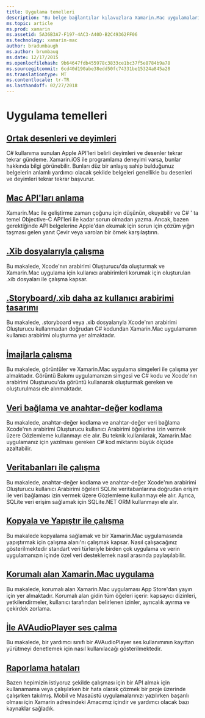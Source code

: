 ```yaml
---
title: Uygulama temelleri
description: "Bu belge bağlantılar kılavuzlara Xamarin.Mac uygulamaları geliştirirken anlamanız için gereken çeşitli kavramlarını açıklar."
ms.topic: article
ms.prod: xamarin
ms.assetid: 5A36B3A7-F197-4AC3-A40D-B2C49362FF06
ms.technology: xamarin-mac
author: bradumbaugh
ms.author: brumbaug
ms.date: 12/17/2015
ms.openlocfilehash: 9b64647fdb455978c3833ce1bc37f5e8784b9a78
ms.sourcegitcommit: 6cd40d190abe38edd50fc74331be15324a845a28
ms.translationtype: MT
ms.contentlocale: tr-TR
ms.lasthandoff: 02/27/2018
---
```

# <a name="application-fundamentals"></a>Uygulama temelleri

## <a name="common-patterns-and-idiomsmacapp-fundamentalspatternsmd"></a>[Ortak desenleri ve deyimleri](~/mac/app-fundamentals/patterns.md)

C# kullanıma sunulan Apple API'leri belirli deyimleri ve desenler tekrar tekrar gündeme. Xamarin.iOS ile programlama deneyimi varsa, bunlar hakkında bilgi görünebilir. Bunları düz bir anlayış sahip bulduğunuz belgelerin anlamlı yardımcı olacak şekilde belgeleri genellikle bu desenleri ve deyimleri tekrar tekrar başvurur.

## <a name="understanding-mac-apismacapp-fundamentalsmac-apismd"></a>[Mac API'ları anlama](~/mac/app-fundamentals/mac-apis.md)

Xamarin.Mac ile geliştirme zaman çoğunu için düşünün, okuyabilir ve C# ' ta temel Objective-C API'leri ile kadar sorun olmadan yazma. Ancak, bazen gerektiğinde API belgelerine Apple'dan okumak için sorun için çözüm yığın taşması gelen yanıt Çevir veya varolan bir örnek karşılaştırın.

## <a name="working-with-xib-filesmacapp-fundamentalsxibmd"></a>[.Xib dosyalarıyla çalışma](~/mac/app-fundamentals/xib.md)

Bu makalede, Xcode'nın arabirimi Oluşturucu'da oluşturmak ve Xamarin.Mac uygulama için kullanıcı arabirimleri korumak için oluşturulan .xib dosyaları ile çalışma kapsar.

## <a name="storyboardxib-less-user-interface-designmacapp-fundamentalsxibless-uimd"></a>[.Storyboard/.xib daha az kullanıcı arabirimi tasarımı](~/mac/app-fundamentals/xibless-ui.md)

Bu makalede, .storyboard veya .xib dosyalarıyla Xcode'nın arabirimi Oluşturucu kullanmadan doğrudan C# kodundan Xamarin.Mac uygulamanın kullanıcı arabirimi oluşturma yer almaktadır.

## <a name="working-with-imagesmacapp-fundamentalsimagemd"></a>[İmajlarla çalışma](~/mac/app-fundamentals/image.md)

Bu makalede, görüntüler ve Xamarin.Mac uygulama simgeleri ile çalışma yer almaktadır. Görüntü Bakımı uygulamanızın simgesi ve C# kodu ve Xcode'nın arabirimi Oluşturucu'da görüntü kullanarak oluşturmak gereken ve oluşturulması ele alınmaktadır.

## <a name="data-binding-and-key-value-codingmacapp-fundamentalsdatabindingmd"></a>[Veri bağlama ve anahtar-değer kodlama](~/mac/app-fundamentals/databinding.md)

Bu makalede, anahtar-değer kodlama ve anahtar-değer veri bağlama Xcode'nın arabirimi Oluşturucu kullanıcı Arabirimi öğelerine izin vermek üzere Gözlemleme kullanmayı ele alır. Bu teknik kullanılarak, Xamarin.Mac uygulamanız için yazılması gereken C# kod miktarını büyük ölçüde azaltabilir. 

## <a name="working-with-databasesmacapp-fundamentalsdatabasesmd"></a>[Veritabanları ile çalışma](~/mac/app-fundamentals/databases.md)

Bu makalede, anahtar-değer kodlama ve anahtar-değer Xcode'nın arabirimi Oluşturucu kullanıcı Arabirimi öğeleri SQLite veritabanlarına doğrudan erişim ile veri bağlaması izin vermek üzere Gözlemleme kullanmayı ele alır. Ayrıca, SQLite veri erişim sağlamak için SQLite.NET ORM kullanmayı ele alır.

## <a name="working-with-copy-and-pastemacapp-fundamentalscopy-pastemd"></a>[Kopyala ve Yapıştır ile çalışma](~/mac/app-fundamentals/copy-paste.md)

Bu makalede kopyalama sağlamak ve bir Xamarin.Mac uygulamasında yapıştırmak için çalışma alanı'nı çalışmak kapsar. Nasıl çalışacağınız gösterilmektedir standart veri türleriyle birden çok uygulama ve verin uygulamanızın içinde özel veri desteklemek nasıl arasında paylaşılabilir.

## <a name="sandboxing-a-xamarinmac-appmacapp-fundamentalssandboxingmd"></a>[Korumalı alan Xamarin.Mac uygulama](~/mac/app-fundamentals/sandboxing.md)

Bu makalede, korumalı alan Xamarin.Mac uygulaması App Store'dan yayın için yer almaktadır. Korumalı alan gidin tüm öğeleri içerir: kapsayıcı dizinleri, yetkilendirmeler, kullanıcı tarafından belirlenen izinler, ayrıcalık ayırma ve çekirdek zorlama.

## <a name="playing-sound-with-avaudioplayermacapp-fundamentalssoundsmd"></a>[İle AVAudioPlayer ses çalma](~/mac/app-fundamentals/sounds.md)

Bu makalede, bir yardımcı sınıfı bir AVAudioPlayer ses kullanımının kayıttan yürütmeyi denetlemek için nasıl kullanılacağı gösterilmektedir.

## <a name="reporting-bugsmacapp-fundamentalstroubleshootingmd"></a>[Raporlama hataları](~/mac/app-fundamentals/troubleshooting.md)

Bazen hepimizin istiyoruz şekilde çalışması için bir API almak için kullanamama veya çalışılırken bir hata olarak çözmek bir proje üzerinde çalışırken takılmış. Mobil ve Masaüstü uygulamalarınızı yazılırken başarılı olması için Xamarin adresindeki Amacımız içindir ve yardımcı olacak bazı kaynaklar sağladık.
